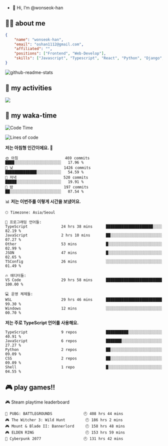 - 👋 Hi, I’m @wonseok-han

## 🤷‍♂️ about me
```json
{
    "name": "wonseok-han",
    "email": "oshan1112@gmail.com",
    "affiliated": "",
    "positions": ["Frontend", "Web-Develop"],
    "skills": ["Javascript", "Typescript", "React", "Python", "Django", "SQL", "Docker", "Git"]
}
```

![github-readme-stats](https://github-readme-stats.vercel.app/api?username=wonseok-han&show_icons=true&theme=dracula&include_all_commits=true&count_private=true&custom_title=wonseok-han%27s%20GitHub%20Stats)

<!---
wonseok-han/wonseok-han is a ✨ special ✨ repository because its `README.md` (this file) appears on your GitHub profile.
You can click the Preview link to take a look at your changes.
--->

## 🤔 my activities

<!-- ![](https://github-readme-stats.vercel.app/api?username=wonseok-han&show_icons=true&theme=dracula&include_all_commits=true&custom_title=wonseok-han%27s%20Github%20Stats) -->

![](http://github-profile-summary-cards.vercel.app/api/cards/profile-details?username=wonseok-han&theme=dracula)

## 📃 my waka-time

<!--START_SECTION:waka-->
![Code Time](http://img.shields.io/badge/Code%20Time-581%20hrs%2059%20mins-blue)

![Lines of code](https://img.shields.io/badge/%EC%A0%80%EB%8A%94%20%EC%97%AC%ED%83%9C%EA%B9%8C%EC%A7%80%20-19.2%20million%20%EC%A4%84%EC%9D%98%20%EC%BD%94%EB%93%9C%EB%A5%BC%20%EC%9E%91%EC%84%B1%ED%96%88%EC%96%B4%EC%9A%94.-blue)

**저는 아침형 인간이에요. 🐤** 

```text
🌞 아침                     469 commits         ████░░░░░░░░░░░░░░░░░░░░░   17.96 % 
🌆 낮　                     1426 commits        ██████████████░░░░░░░░░░░   54.59 % 
🌃 저녁                     520 commits         █████░░░░░░░░░░░░░░░░░░░░   19.91 % 
🌙 밤　                     197 commits         ██░░░░░░░░░░░░░░░░░░░░░░░   07.54 % 
```


📊 **저는 이번주를 이렇게 시간을 보냈어요.** 

```text
🕑︎ Timezone: Asia/Seoul

💬 프로그래밍 언어들: 
TypeScript               24 hrs 38 mins      █████████████████████░░░░   82.19 % 
JavaScript               2 hrs 10 mins       ██░░░░░░░░░░░░░░░░░░░░░░░   07.27 % 
Other                    53 mins             █░░░░░░░░░░░░░░░░░░░░░░░░   02.99 % 
JSON                     47 mins             █░░░░░░░░░░░░░░░░░░░░░░░░   02.65 % 
TSConfig                 26 mins             ░░░░░░░░░░░░░░░░░░░░░░░░░   01.49 % 

🔥 에디터들: 
VS Code                  29 hrs 58 mins      █████████████████████████   100.00 % 

💻 운영 체제들: 
WSL                      29 hrs 46 mins      █████████████████████████   99.30 % 
Windows                  12 mins             ░░░░░░░░░░░░░░░░░░░░░░░░░   00.70 % 
```

**저는 주로 TypeScript 언어를 사용해요.** 

```text
TypeScript               9 repos             ██████████░░░░░░░░░░░░░░░   40.91 % 
JavaScript               6 repos             ███████░░░░░░░░░░░░░░░░░░   27.27 % 
Python                   2 repos             ██░░░░░░░░░░░░░░░░░░░░░░░   09.09 % 
CSS                      2 repos             ██░░░░░░░░░░░░░░░░░░░░░░░   09.09 % 
Shell                    1 repo              █░░░░░░░░░░░░░░░░░░░░░░░░   04.55 % 
```




<!--END_SECTION:waka-->

## 🎮 play games!!

<!-- steam-box start -->
🎮 Steam playtime leaderboard
```text
🍳 PUBG: BATTLEGROUNDS              🕘 408 hrs 44 mins
🎮 The Witcher 3: Wild Hunt         🕘 186 hrs 2 mins
🎮 Mount & Blade II: Bannerlord     🕘 158 hrs 48 mins
🎮 ELDEN RING                       🕘 153 hrs 59 mins
🦾 Cyberpunk 2077                   🕘 131 hrs 42 mins
```
<!-- Powered by https://github.com/YouEclipse/steam-box . -->
<!-- steam-box end -->
